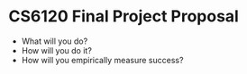 # CS6120 Final Project Proposal 

- What will you do?
- How will you do it?
- How will you empirically measure success?
